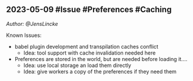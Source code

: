 ## 2023-05-09 #Issue #Preferences #Caching
*Author: @JensLincke*


Known Issues:

- babel plugin development and transpilation caches conflict
  - Idea: tool support with cache invalidation needed here
- Preferences are stored in the world, but are needed before loading it....
  - Idea: use local storage an load them directly
  - Idea: give workers a copy of the preferences if they need them